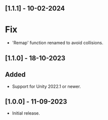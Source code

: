 ## [1.1.1] - 10-02-2024

# Fix
- 'Remap' function renamed to avoid collisions.

## [1.1.0] - 18-10-2023

## Added
- Support for Unity 2022.1 or newer.

## [1.0.0] - 11-09-2023

- Initial release.